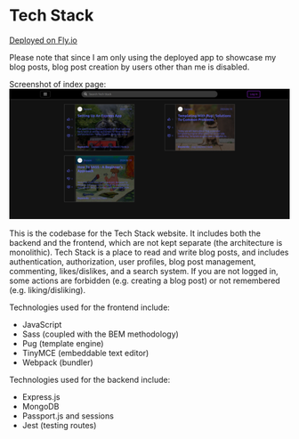 # Tech Stack

[Deployed on Fly.io](https://techstack.fly.dev/)

Please note that since I am only using the deployed app to showcase my blog posts, blog post creation by users other than me is disabled. 

Screenshot of index page:
![Tech Stack's index page](/documentation/index-page.png?raw=true)

This is the codebase for the Tech Stack website. It includes both the backend and the frontend, which are not kept separate (the architecture is monolithic).
Tech Stack is a place to read and write blog posts, and includes authentication, authorization, user profiles, blog post management, commenting, likes/dislikes, and a search system.
If you are not logged in, some actions are forbidden (e.g. creating a blog post) or not remembered (e.g. liking/disliking). 

Technologies used for the frontend include:

- JavaScript
- Sass (coupled with the BEM methodology)
- Pug (template engine)
- TinyMCE (embeddable text editor)
- Webpack (bundler)

Technologies used for the backend include:

- Express.js
- MongoDB
- Passport.js and sessions
- Jest (testing routes)
